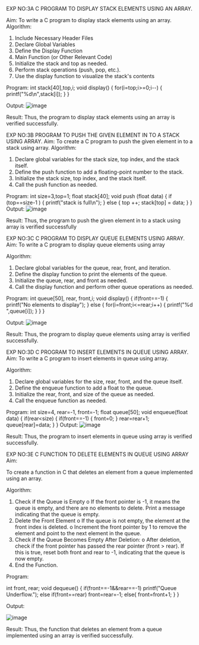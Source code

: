

EXP NO:3A C PROGRAM TO DISPLAY STACK ELEMENTS USING AN ARRAY.

Aim:
To write a C program to display stack elements using an array.
Algorithm:
1.	Include Necessary Header Files
2.	Declare Global Variables
3.	Define the Display Function
4.	Main Function (or Other Relevant Code)
5.	Initialize the stack and top as needed.
6.	Perform stack operations (push, pop, etc.).
7.	Use the display function to visualize the stack's contents

Program:
int stack[40],top,i; void display()
{
for(i=top;i>=0;i--)
{
printf("%d\n",stack[i]);
}
}

Output:
![image](https://github.com/user-attachments/assets/04122477-ff68-49dc-89fa-fde4857c16b4)

Result:
Thus, the program to display stack elements using an array is verified successfully.

  EXP NO:3B  PROGRAM TO PUSH THE GIVEN ELEMENT IN TO A STACK USING ARRAY.
Aim:
To create a C program to push the given element in to a stack using array.
Algorithm:
1.	Declare global variables for the stack size, top index, and the stack itself.
2.	Define the push function to add a floating-point number to the stack.
3.	Initialize the stack size, top index, and the stack itself.
4.	Call the push function as needed.

Program:
int size=3,top=1; float stack[40];
void push (float data)
{
if (top==size-1 )
{
printf("stack is full\n");
}
else
{
top ++; stack[top] = data;
}
}
Output:
![image](https://github.com/user-attachments/assets/25606eaa-9d47-4b6b-8b31-7d53ec550d05)

Result:
Thus, the program to push the given element in to a stack using array is verified successfully

EXP NO:3C  C PROGRAM TO DISPLAY QUEUE ELEMENTS USING ARRAY.
Aim:
To write a C program to display queue elements using array

Algorithm:
1.	Declare global variables for the queue, rear, front, and iteration.
2.	Define the display function to print the elements of the queue.
3.	Initialize the queue, rear, and front as needed.
4.	Call the display function and perform other queue operations as needed.

Program:
int queue[50], rear, front,i; void display()
{
if(front==-1)
{
printf("No elements to display");
}
else
{
for(i=front;i<=rear;i++)
{
printf("%d ",queue[i]);
}
}
}

Output:
![image](https://github.com/user-attachments/assets/15ba6293-38d0-4223-97ec-31dab46d5fbf)

Result:
Thus, the program to display queue elements using array is verified successfully.

EXP NO:3D C PROGRAM TO INSERT ELEMENTS IN QUEUE USING ARRAY.
Aim:
To write a C program to insert elements in queue using array.

Algorithm:
1.	Declare global variables for the size, rear, front, and the queue itself.
2.	Define the enqueue function to add a float to the queue.
3.	Initialize the rear, front, and size of the queue as needed.
4.	Call the enqueue function as needed.

Program:
int size=4, rear=-1, front=-1; float queue[50];
void enqueue(float data)
{
if(rear<size)
{
if(front==-1)
{
front=0;
}
rear=rear+1; queue[rear]=data;
}
}
Output:
![image](https://github.com/user-attachments/assets/56203b71-8dd1-4e4e-9063-358bce35386d)

  Result:
Thus, the program to insert elements in queue using array is verified successfully.


EXP NO:3E C FUNCTION TO DELETE ELEMENTS IN QUEUE USING ARRAY
Aim:

To create a function in C that deletes an element from a queue implemented using an array.

Algorithm:

1.	Check if the Queue is Empty
o	If the front pointer is -1, it means the queue is empty, and there are no elements to delete. Print a message indicating that the queue is empty.
2.	Delete the Front Element
o	If the queue is not empty, the element at the front index is deleted.
o	Increment the front pointer by 1 to remove the element and point to the next element in the queue.
3.	Check if the Queue Becomes Empty After Deletion:
o	After deletion, check if the front pointer has passed the rear pointer (front > rear). If this is true, reset both front and rear to -1, indicating that the queue is now empty.
4.	End the Function.


Program:

int front, rear;
void dequeue()
{
    if(front==-1&&rear==-1)
    printf("Queue Underflow.");
    else if(front==rear)
    front=rear=-1;
    else{
        front=front+1;
    }
}

Output:

![image](https://github.com/user-attachments/assets/1df58f72-bc9d-47fc-a22a-a12875eb0aeb)

Result:
Thus, the function that deletes an element from a queue implemented using an array is verified successfully.












